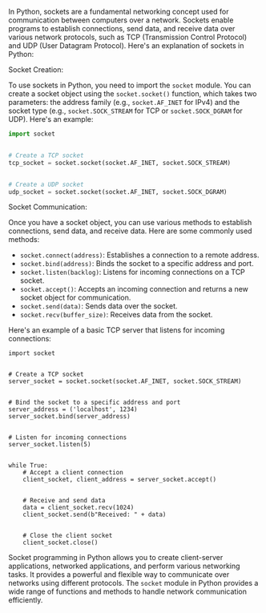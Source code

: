 In Python, sockets are a fundamental networking concept used for communication between computers over a network. Sockets enable programs to establish connections, send data, and receive data over various network protocols, such as TCP (Transmission Control Protocol) and UDP (User Datagram Protocol). Here's an explanation of sockets in Python:

Socket Creation:

To use sockets in Python, you need to import the `socket` module. You can create a socket object using the `socket.socket()` function, which takes two parameters: the address family (e.g., `socket.AF_INET` for IPv4) and the socket type (e.g., `socket.SOCK_STREAM` for TCP or `socket.SOCK_DGRAM` for UDP). Here's an example:
```python
import socket


# Create a TCP socket
tcp_socket = socket.socket(socket.AF_INET, socket.SOCK_STREAM)


# Create a UDP socket
udp_socket = socket.socket(socket.AF_INET, socket.SOCK_DGRAM)
```

Socket Communication:

Once you have a socket object, you can use various methods to establish connections, send data, and receive data. Here are some commonly used methods:

- `socket.connect(address)`: Establishes a connection to a remote address.
- `socket.bind(address)`: Binds the socket to a specific address and port.
- `socket.listen(backlog)`: Listens for incoming connections on a TCP socket.
- `socket.accept()`: Accepts an incoming connection and returns a new socket object for communication.
- `socket.send(data)`: Sends data over the socket.
- `socket.recv(buffer_size)`: Receives data from the socket.

Here's an example of a basic TCP server that listens for incoming connections:
```
import socket


# Create a TCP socket
server_socket = socket.socket(socket.AF_INET, socket.SOCK_STREAM)


# Bind the socket to a specific address and port
server_address = ('localhost', 1234)
server_socket.bind(server_address)


# Listen for incoming connections
server_socket.listen(5)


while True:
    # Accept a client connection
    client_socket, client_address = server_socket.accept()


    # Receive and send data
    data = client_socket.recv(1024)
    client_socket.send(b"Received: " + data)


    # Close the client socket
    client_socket.close()
```

Socket programming in Python allows you to create client-server applications, networked applications, and perform various networking tasks. It provides a powerful and flexible way to communicate over networks using different protocols. The `socket` module in Python provides a wide range of functions and methods to handle network communication efficiently.